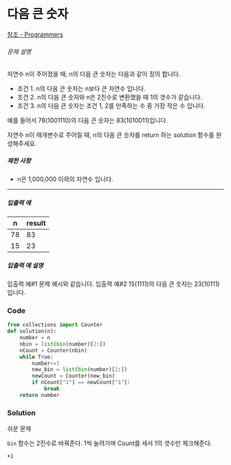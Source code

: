 # 다음 큰 숫자

[참조 - Programmers](https://programmers.co.kr/learn/courses/30/lessons/12911)

###### 문제 설명

자연수 n이 주어졌을 때, n의 다음 큰 숫자는 다음과 같이 정의 합니다.

- 조건 1. n의 다음 큰 숫자는 n보다 큰 자연수 입니다.
- 조건 2. n의 다음 큰 숫자와 n은 2진수로 변환했을 때 1의 갯수가 같습니다.
- 조건 3. n의 다음 큰 숫자는 조건 1, 2를 만족하는 수 중 가장 작은 수 입니다.

예를 들어서 78(1001110)의 다음 큰 숫자는 83(1010011)입니다.

자연수 n이 매개변수로 주어질 때, n의 다음 큰 숫자를 return 하는 solution 함수를 완성해주세요.

##### 제한 사항

- n은 1,000,000 이하의 자연수 입니다.

------

##### 입출력 예

| n    | result |
| ---- | ------ |
| 78   | 83     |
| 15   | 23     |

##### 입출력 예 설명

입출력 예#1
문제 예시와 같습니다.
입출력 예#2
15(1111)의 다음 큰 숫자는 23(10111)입니다.

### Code

```python
from collections import Counter
def solution(n):
    number = n
    nbin = list(bin(number)[2:])
    nCount = Counter(nbin)
    while True:
        number+=1
        new_bin = list(bin(number)[2:])
        newCount = Counter(new_bin)
        if nCount["1"] == newCount["1"]:
            break
    return number
```

### Solution

쉬운 문제

`bin` 함수는 2진수로 바꿔준다. 1씩 늘려가며 Count를 세서 1의 갯수만 체크해준다.



`+1`



